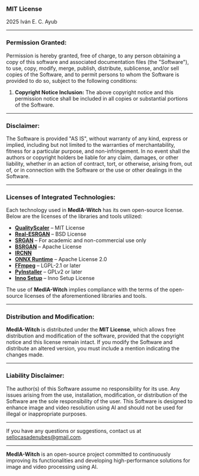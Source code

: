 ### **MIT License**

2025 Iván E. C. Ayub

---

### **Permission Granted:**

Permission is hereby granted, free of charge, to any person obtaining a copy of this software and associated documentation files (the "Software"), to use, copy, modify, merge, publish, distribute, sublicense, and/or sell copies of the Software, and to permit persons to whom the Software is provided to do so, subject to the following conditions:

1. **Copyright Notice Inclusion:**
   The above copyright notice and this permission notice shall be included in all copies or substantial portions of the Software.

---

### **Disclaimer:**

The Software is provided "AS IS", without warranty of any kind, express or implied, including but not limited to the warranties of merchantability, fitness for a particular purpose, and non-infringement. In no event shall the authors or copyright holders be liable for any claim, damages, or other liability, whether in an action of contract, tort, or otherwise, arising from, out of, or in connection with the Software or the use or other dealings in the Software.

---

### **Licenses of Integrated Technologies:**

Each technology used in **MedIA-Witch** has its own open-source license. Below are the licenses of the libraries and tools utilized:

- **[QualityScaler](https://github.com/Djdefrag/QualityScaler.git)** – MIT License
- **[Real-ESRGAN](https://github.com/xinntao/Real-ESRGAN)** – BSD License
- **[SRGAN](https://github.com/tensorlayer/SRGAN)** – For academic and non-commercial use only
- **[BSRGAN](https://github.com/cszn/BSRGAN)** – Apache License
- **[IRCNN](https://github.com/cszn/IRCNN)**
- **[ONNX Runtime](https://onnxruntime.ai/)** – Apache License 2.0
- **[FFmpeg](https://ffmpeg.org/)** – LGPL-2.1 or later
- **[PyInstaller](https://www.pyinstaller.org/)** – GPLv2 or later
- **[Inno Setup](http://www.jrsoftware.org/isinfo.php)** – Inno Setup License

The use of **MedIA-Witch** implies compliance with the terms of the open-source licenses of the aforementioned libraries and tools.

---

### **Distribution and Modification:**

**MedIA-Witch** is distributed under the **MIT License**, which allows free distribution and modification of the software, provided that the copyright notice and this license remain intact. If you modify the Software and distribute an altered version, you must include a mention indicating the changes made.

---

### **Liability Disclaimer:**

The author(s) of this Software assume no responsibility for its use. Any issues arising from the use, installation, modification, or distribution of the Software are the sole responsibility of the user. This Software is designed to enhance image and video resolution using AI and should not be used for illegal or inappropriate purposes.

---

If you have any questions or suggestions, contact us at [sellocasadenubes@gmail.com](mailto:sellocasadenubes@gmail.com).

---

**MedIA-Witch** is an open-source project committed to continuously improving its functionalities and developing high-performance solutions for image and video processing using AI.
